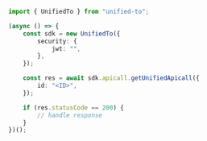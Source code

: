 <!-- Start SDK Example Usage -->


```typescript
import { UnifiedTo } from "unified-to";

(async () => {
    const sdk = new UnifiedTo({
        security: {
            jwt: "",
        },
    });

    const res = await sdk.apicall.getUnifiedApicall({
        id: "<ID>",
    });

    if (res.statusCode == 200) {
        // handle response
    }
})();

```
<!-- End SDK Example Usage -->